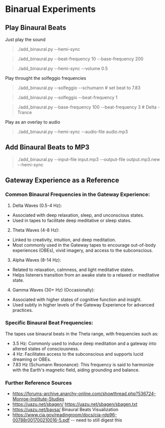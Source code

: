 # Binarual Experiments

## Play Binaural Beats

Just play the sound

> ./add_binaural.py --hemi-sync

> ./add_binaural.py --beat-frequency 10 --base-frequency 200 

> ./add_binaural.py --hemi-sync --volume 0.5

Play throught the solfeggio frequencies

> ./add_binaural.py --solfeggio --schumann      # set beat to 7.83

> ./add_binaural.py --solfeggio --beat-frequency 1

> ./add_binaural.py --base-frequency 100 --beat-frequency 3     # Delta - Trance


Play as an overlay to audio

> ./add_binaural.py --hemi-sync --audio-file audio.mp3

## Add Binaural Beats to MP3

> ./add_binaural.py --input-file input.mp3 --output-file output.mp3.new --hemi-sync

## Gateway Experience as a Reference

### Common Binaural Frequencies in the Gateway Experience:

1. Delta Waves (0.5-4 Hz):
- Associated with deep relaxation, sleep, and unconscious states.
- Used in tapes to facilitate deep meditative or sleep states.
2. Theta Waves (4-8 Hz):
- Linked to creativity, intuition, and deep meditation.
- Most commonly used in the Gateway tapes to encourage out-of-body experiences (OBEs), vivid imagery, and access to the subconscious.
3. Alpha Waves (8-14 Hz):
- Related to relaxation, calmness, and light meditative states.
- Helps listeners transition from an awake state to a relaxed or meditative state.
4. Gamma Waves (30+ Hz) (Occasionally):
- Associated with higher states of cognitive function and insight.
- Used subtly in higher levels of the Gateway Experience for advanced practices.

### Specific Binaural Beat Frequencies:
The tapes use binaural beats in the Theta range, with frequencies such as:

- 3.5 Hz: Commonly used to induce deep meditation and a gateway into altered states of consciousness.
- 4 Hz: Facilitates access to the subconscious and supports lucid dreaming or OBEs.
- 7.83 Hz (Schumann Resonance): This frequency is said to harmonize with the Earth's magnetic field, aiding grounding and balance.

### Further Reference Sources

- https://forums-archive.anarchy-online.com/showthread.php?536724-Monroe-Institute-Studies
- https://uazu.net/sbagen/
    https://uazu.net/sbagen/sbagen.txt
- https://uazu.net/bavsa/ Binaural Beats Visualization
- https://www.cia.gov/readingroom/docs/cia-rdp96-00788r001700210016-5.pdf -- need to still digest this

